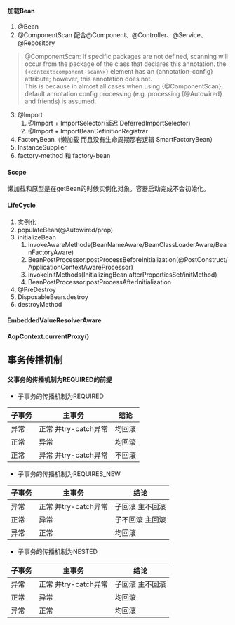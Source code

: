 #### 加载Bean
1. @Bean
2. @ComponentScan 配合@Component、@Controller、@Service、@Repository
> @ComponentScan: If specific packages are not defined, scanning will occur from the package of the class that declares this annotation.
> the {`<context:component-scan\>`} element has an {annotation-config} attribute; however, this annotation does not.  
> This is because in almost all cases when using {@ComponentScan}, default annotation config processing (e.g. processing {@Autowired} and friends) is assumed.
3. @Import
    1. @Import + ImportSelector(延迟 DeferredImportSelector)
    2. @Import + ImportBeanDefinitionRegistrar
4. FactoryBean（懒加载 而且没有生命周期那套逻辑 SmartFactoryBean）
5. InstanceSupplier
6. factory-method 和 factory-bean
#### Scope
懒加载和原型是在getBean的时候实例化对象。容器启动完成不会初始化。
#### LifeCycle
1. 实例化
2. populateBean(@Autowired/prop)
3. initializeBean
    1. invokeAwareMethods(BeanNameAware/BeanClassLoaderAware/BeanFactoryAware)
    2. BeanPostProcessor.postProcessBeforeInitialization(@PostConstruct/ApplicationContextAwareProcessor)
    3. invokeInitMethods(InitializingBean.afterPropertiesSet/initMethod)
    4. BeanPostProcessor.postProcessAfterInitialization
4. @PreDestroy
5. DisposableBean.destroy
6. destroyMethod
#### EmbeddedValueResolverAware
#### AopContext.currentProxy()



## 事务传播机制

#### 父事务的传播机制为REQUIRED的前提

- 子事务的传播机制为REQUIRED

| 子事务  | 主事务             | 结论   |
| ---- | --------------- | ---- |
| 异常   | 正常 并try-catch异常 | 均回滚  |
| 正常   | 异常              | 均回滚  |
| 正常   | 异常 并try-catch异常 | 不回滚  |

- 子事务的传播机制为REQUIRES_NEW

| 子事务  | 主事务             | 结论       |
| ---- | --------------- | -------- |
| 异常   | 正常 并try-catch异常 | 子回滚 主不回滚 |
| 正常   | 异常              | 子不回滚 主回滚 |
| 异常   | 正常              | 均回滚      |

- 子事务的传播机制为NESTED

| 子事务  | 主事务             | 结论       |
| ---- | --------------- | -------- |
| 异常   | 正常 并try-catch异常 | 子回滚 主不回滚 |
| 正常   | 异常              | 均回滚      |
| 异常   | 正常              | 均回滚      |

